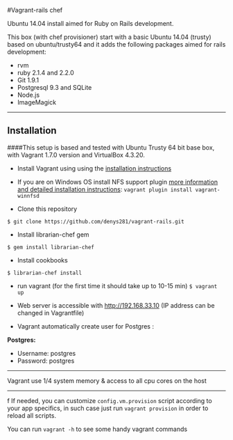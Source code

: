 #Vagrant-rails chef

Ubuntu 14.04 install aimed for Ruby on Rails development.

This box (with chef provisioner) start with a basic Ubuntu 14.04 (trusty) based on ubuntu/trusty64 and it adds the following packages aimed for rails development:

- rvm
- ruby 2.1.4 and 2.2.0
- Git 1.9.1
- Postgresql 9.3 and SQLite
- Node.js
- ImageMagick

----------


## Installation
####This setup is based and tested with Ubuntu Trusty 64 bit base box, with Vagrant 1.7.0 version and VirtualBox 4.3.20.

* Install Vagrant using using the [installation instructions](http://docs.vagrantup.com/v2/installation/index.html)

* If you are on Windows OS install NFS support plugin [more information and detailed installation instructions](https://github.com/GM-Alex/vagrant-winnfsd):
```vagrant plugin install vagrant-winnfsd```

* Clone this repository

```$ git clone https://github.com/denys281/vagrant-rails.git```

* Install librarian-chef gem

```$ gem install librarian-chef```

* Install cookbooks

```$ librarian-chef install```

* run vagrant (for the first time it should take up to 10-15 min)
```$ vagrant up```

* Web server is accessible with http://192.168.33.10 (IP address can be changed in Vagrantfile)

* Vagrant automatically create user for Postgres :

**Postgres:**
* Username: postgres
* Password: postgres

----------


Vagrant use 1/4 system memory & access to all cpu cores on the host


----------

f
If needed, you can customize `config.vm.provision` script according to your app specifics, in such case just run `vagrant provision` in order to reload all scripts.

You can run `vagrant -h` to see some handy vagrant commands
